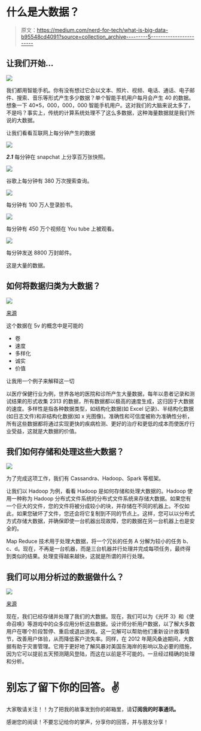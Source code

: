 # 什么是大数据？

> 原文：<https://medium.com/nerd-for-tech/what-is-big-data-b95548cd4091?source=collection_archive---------5----------------------->

## 让我们开始…

![](img/b94adcbc0c622cf6550aa0cedb43301a.png)

我们都用智能手机。你有没有想过它会以文本、照片、视频、电话、通话、电子邮件、搜索、音乐等形式产生多少数据？单个智能手机用户每月会产生 40 的数据。想象一下 40*5，000，000，000 智能手机用户。这对我们的大脑来说太多了，不是吗？事实上，传统的计算系统处理不了这么多数据，这种海量数据就是我们所说的大数据。

让我们看看互联网上每分钟产生的数据

![](img/7ef72b1ba56a614dfc14c0bdd2de8927.png)

***2.1*** 每分钟在 snapchat 上分享百万张快照。

![](img/86a42af2ec7fdf4bcb00c04262072b83.png)

谷歌上每分钟有 380 万次搜索查询。

![](img/2777f6d92007fc2a2ee3a588788f8cf4.png)

每分钟有 100 万人登录脸书。

![](img/24197a321d6e90b6a8e96a24441375b0.png)

每分钟有 450 万个视频在 You tube 上被观看。

![](img/91ac9755df669e216336e191c9030ea3.png)

每分钟发送 8800 万封邮件。

这是大量的数据。

## 如何将数据归类为大数据？

![](img/e3788e75e7aeb0cd6ae49ef551b2d252.png)

[来源](https://www.google.com/search?q=5+v%27s+of+big+data&rlz=1C1CHZN_enIN931IN931&source=lnms&tbm=isch&sa=X&ved=2ahUKEwiPyNudgYzuAhUb8XMBHV1lCb0Q_AUoAXoECBEQAw&biw=1536&bih=735&dpr=1.25#imgrc=naNCQeBiWaBnIM)

这个数据在 5v 的概念中是可能的

*   卷
*   速度
*   多样化
*   诚实
*   价值

让我用一个例子来解释这一切

以医疗保健行业为例，世界各地的医院和诊所产生大量数据，每年以患者记录和测试结果的形式收集 2313 的数据，所有数据都以极高的速度生成，这归因于大数据的速度。多样性是指各种数据类型，如结构化数据(如 Excel 记录)、半结构化数据(如日志文件)和非结构化数据(如 x 光图像)。准确性和可信度被称为准确性分析，所有这些数据都将通过实现更快的疾病检测、更好的治疗和更低的成本而使医疗行业受益，这就是大数据的价值。

## 我们如何存储和处理这些大数据？

![](img/11c1dd762a7816e3e40f1339abf5c65e.png)

为了完成这项工作，我们有 Cassandra、Hadoop、Spark 等框架。

让我们以 Hadoop 为例，看看 Hadoop 是如何存储和处理大数据的。Hadoop 使用一种称为 Hadoop 分布式文件系统的分布式文件系统来存储大数据。如果您有一个巨大的文件，您的文件将被分成较小的块，并存储在不同的机器上。不仅如此，如果您破坏了文件，您还会将它复制到不同的节点上。这样，您可以以分布式方式存储大数据，并确保即使一台机器出现故障，您的数据在另一台机器上也是安全的。

Map Reduce 技术用于处理大数据，将一个冗长的任务 A 分解为较小的任务 b、c、d。现在，不再是一台机器，而是三台机器并行处理并完成每项任务，最终得到类似的结果。处理变得越来越快，这就是所谓的并行处理。

## 我们可以用分析过的数据做什么？

![](img/9fce99261189581359f92a116a3724f9.png)

[来源](https://www.import.io/post/business-data-analysis-what-how-why/)

现在，我们已经存储并处理了我们的大数据。现在，我们可以为《光环 3》和《使命召唤》等游戏中的众多应用分析这些数据。设计师分析用户数据，以了解大多数用户在哪个阶段暂停、重启或退出游戏。这一见解可以帮助他们重新设计故事情节，改善用户体验，从而降低客户流失率。同样，在 2012 年飓风桑迪期间，大数据有助于灾害管理。它用于更好地了解风暴对美国东海岸的影响以及必要的措施，因为它可以提前五天预测飓风登陆，而这在以前是不可能的。一旦经过精确的处理和分析。

# 别忘了留下你的回答。✌

大家敬请关注！！为了把我的故事发到你的邮箱里，请**订阅我的时事通讯。**

感谢您的阅读！不要忘记给你的掌声，分享你的回答，并与朋友分享！